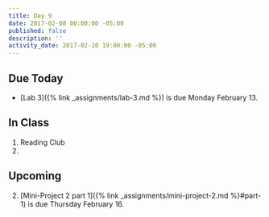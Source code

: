 ```yaml
---
title: Day 9
date: 2017-02-08 00:00:00 -05:00
published: false
description: ''
activity_date: 2017-02-10 19:00:00 -05:00
---
```


## Due Today

* [Lab 3]({% link _assignments/lab-3.md %}) is due Monday February 13.

## In Class

1. Reading Club
2.


## Upcoming

2. [Mini-Project 2 part 1]({% link _assignments/mini-project-2.md %}#part-1) is due Thursday February 16.
